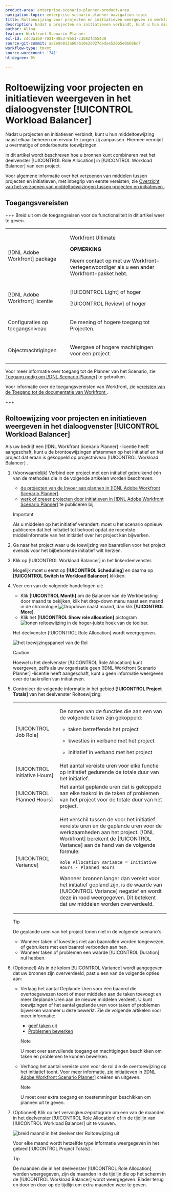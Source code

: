 ```yaml
---
product-area: enterprise-scenario-planner-product-area
navigation-topic: enterprise-scenario-planner-navigation-topic
title: Roltoewijzing voor projecten en initiatieven weergeven in werklastbalans
description: Nadat u projecten en initiatieven verbindt, kunt u hun middeltoewijzing naast elkaar beheren om ervoor te zorgen zij
author: Alina
feature: Workfront Scenario Planner
exl-id: cdc3a1b0-7021-4853-9b51-c3682fd55430
source-git-commit: aa2e9a012a60ab10e2d027dedae520b5e06686c7
workflow-type: tm+mt
source-wordcount: '741'
ht-degree: 0%

---
```


# Roltoewijzing voor projecten en initiatieven weergeven in het dialoogvenster [!UICONTROL Workload Balancer]

<!--Audited: 07/2024-->

Nadat u projecten en initiatieven verbindt, kunt u hun middeltoewijzing naast elkaar beheren om ervoor te zorgen zij aanpassen. Hiermee vermijdt u overmatige of onderbenutte toewijzingen.

In dit artikel wordt beschreven hoe u bronnen kunt combineren met het deelvenster [!UICONTROL Role Allocation] in [!UICONTROL Workload Balancer] van een project.

Voor algemene informatie over het verzoenen van middelen tussen projecten en initiatieven, met inbegrip van eerste vereisten, zie [ Overzicht van het verzoenen van middeltoewijzingen tussen projecten en initiatieven ](../scenario-planner/overview-reconcile-allocations-between-projects-initiatives.md).

## Toegangsvereisten

+++ Breid uit om de toegangseisen voor de functionaliteit in dit artikel weer te geven. 

<table style="table-layout:auto"> 
 <col> 
 <col> 
 <tbody> 
  <tr> 
   <td> <p>[!DNL Adobe Workfront] package</p> </td> 
   <td> 
   <p>Workfront Ultimate</p>
<p><b>OPMERKING</b></p>
<p>Neem contact op met uw Workfront-vertegenwoordiger als u een ander Workfront-pakket hebt.</p>
   </td> 
  </tr> 
  <tr> 
   <td> <p>[!DNL Adobe Workfront] licentie</p> </td> 
   <td> <p>[!UICONTROL Light] of hoger</p> 
   <p>[!UICONTROL Review] of hoger</p> </td> 
  </tr> 
    <tr> 
   <td>Configuraties op toegangsniveau</td> 
   <td> <p>De mening of hogere toegang tot Projecten.</p></td> 
  </tr> 
  <tr> 
   <td> <p>Objectmachtigingen </p> </td> 
   <td> <p> Weergave of hogere machtigingen voor een project.</p></td> 
  </tr> 
 </tbody> 
</table>

Voor meer informatie over toegang tot de Planner van het Scenario, zie [ Toegang nodig om  [!DNL Scenario Planner]](../scenario-planner/access-needed-to-use-sp.md) te gebruiken.

Voor informatie over de toegangsvereisten van Workfront, zie [ vereisten van de Toegang tot de documentatie van Workfront ](/help/quicksilver/administration-and-setup/add-users/access-levels-and-object-permissions/access-level-requirements-in-documentation.md).

+++

<!--Old:

<table style="table-layout:auto"> 
 <col> 
 <col> 
 <tbody> 
  <tr> 
   <td> <p>[!DNL Adobe Workfront] plan*</p> </td> 
   <td> <ul></li>
   <li><p>New: Ultimate </p></li>
   <p>The Scenario Planner is not available for the new Workfront Select or Workfront Prime plans. </p>
   <li><p>Current: [!UICONTROL Business] or higher</p></ul>
   </td> 
  </tr> 
  <tr> 
   <td> <p>[!DNL Adobe Workfront] license*</p> </td> 
   <td> <p>New: Light or higher</p> 
   <p>Current: [!UICONTROL Review] or higher</p> </td> 
  </tr> 
  <tr> 
   <td>Product* </td> 
   <td> <ul><li><p>For the new Workfront plans:</p><p> Adobe Workfront</li></p>
   <li><p>For the current Workfront plans: </p>
   <p>Adobe Workfront</p> <p>Adobe Workfront Scenario Planner</p></li></ul>
   
   <p>For more information, see <a href="../scenario-planner/access-needed-to-use-sp.md" class="MCXref xref">Access needed to use the [!DNL Scenario Planner]</a>. </p> </td> 
  </tr> 
  <tr data-mc-conditions=""> 
   <td>Access level </td> 
   <td> <p>View or higher access to Projects.</p> </td> 
  </tr> 
  <tr data-mc-conditions=""> 
   <td> <p>Object permissions </p> </td> 
   <td> <p> View or higher permission to a project.</p> </td> 
  </tr> 
 </tbody> 
</table>-->

## Roltoewijzing voor projecten en initiatieven weergeven in het dialoogvenster [!UICONTROL Workload Balancer]

Als uw bedrijf een [!DNL Workfront Scenario Planner] -licentie heeft aangeschaft, kunt u de brontoewijzingen afstemmen op het initiatief en het project dat eraan is gekoppeld op projectniveau [!UICONTROL Workload Balancer] .

1. (Voorwaardelijk) Verbind een project met een initiatief gebruikend één van de methodes die in de volgende artikelen worden beschreven:

   * [ de projecten van de Invoer aan plannen in  [!DNL Adobe Workfront Scenario Planner]](import-projects-to-plans.md).
   * [ werk of creeer projecten door initiatieven in  [!DNL Adobe Workfront Scenario Planner]](publish-scenarios-update-projects.md) te publiceren bij.

   >[!IMPORTANT]
   >
   >Als u middelen op het initiatief verandert, moet u het scenario opnieuw publiceren dat het initiatief tot behoort opdat de recentste middelinformatie van het initiatief over het project kan bijwerken.

1. Ga naar het project waar u de toewijzing van baanrollen voor het project evenals voor het bijbehorende initiatief wilt herzien.
1. Klik op [!UICONTROL Workload Balancer] in het linkerdeelvenster.

   Mogelijk moet u eerst op **[!UICONTROL Scheduling]** en daarna op **[!UICONTROL Switch to Workload Balancer]** klikken.

1. Voer een van de volgende handelingen uit:

   * Klik **[!UICONTROL Month]** om de Balancer van de Werkbelasting door maand te bekijken, klik het drop-down menu naast een maand in de chronologie ![ Dropdown naast maand ](assets/drop-down-next-to-month-month-view-wb.png), dan klik **[!UICONTROL More]**.
   * Klik het **[!UICONTROL Show role allocation]** pictogram ![ tonen roltoewijzing ](assets/show-role-allocation-icon.png) in de hoger-juiste hoek van de toolbar.

   Het deelvenster [!UICONTROL Role Allocation] wordt weergegeven.

   ![ het toewijzingspaneel van de Rol ](assets/role-allocation-panel-months-collapsed-350x319.png)

   >[!CAUTION]
   >
   >Hoewel u het deelvenster [!UICONTROL Role Allocation] kunt weergeven, zelfs als uw organisatie geen [!DNL Workfront Scenario Planner] -licentie heeft aangeschaft, kunt u geen informatie weergeven over de taakrollen van initiatieven.

   <!--
   <p data-mc-conditions="QuicksilverOrClassic.Draft mode">(NOTE: ensure this step stays 5 to match the mention of it in the section below)</p>
   -->

1. Controleer de volgende informatie in het gebied **[!UICONTROL Project Totals]** van het deelvenster Roltoewijzing:

   <table style="table-layout:auto"> 
    <col> 
    <col> 
    <tbody> 
     <tr> 
      <td role="rowheader">[!UICONTROL Job Role]</td> 
      <td> <p>De namen van de functies die aan een van de volgende taken zijn gekoppeld:</p> 
       <ul> 
        <li> <p>taken betreffende het project</p> </li> 
        <li> <p>kwesties in verband met het project</p> </li> 
        <li> <p>initiatief in verband met het project</p> </li> 
       </ul> </td> 
     </tr> 
     <tr> 
      <td role="rowheader">[!UICONTROL Initiative Hours]</td> 
      <td>Het aantal vereiste uren voor elke functie op initiatief gedurende de totale duur van het initiatief. </td> 
     </tr> 
     <tr> 
      <td role="rowheader">[!UICONTROL Planned Hours]</td> 
      <td>Het aantal geplande uren dat is gekoppeld aan elke taakrol in de taken of problemen van het project voor de totale duur van het project. </td> 
     </tr> 
     <tr> 
      <td role="rowheader">[!UICONTROL Variance]</td> 
      <td> <p>Het verschil tussen de voor het initiatief vereiste uren en de geplande uren voor de werkzaamheden aan het project. [!DNL Workfront] berekent de [!UICONTROL Variance] aan de hand van de volgende formule:</p> <p><code>Role Allocation Variance = Initiative Hours - Planned Hours</code> </p> <p>Wanneer bronnen langer dan vereist voor het initiatief gepland zijn, is de waarde van [!UICONTROL Variance] negatief en wordt deze in rood weergegeven. Dit betekent dat uw middelen worden oververdeeld. </p> </td> 
     </tr> 
    </tbody> 
   </table>

   >[!TIP]
   >
   >De geplande uren van het project tonen niet in de volgende scenario&#39;s:
   >
   >   
   >   
   >   * Wanneer taken of kwesties niet aan baanrollen worden toegewezen, of gebruikers met een baanrol verbonden aan hen.
   >   * Wanneer taken of problemen een waarde [!UICONTROL Duration] nul hebben.
   >   
   >

1. (Optioneel) Als in de kolom [!UICONTROL Variance] wordt aangegeven dat uw bronnen zijn oververdeeld, past u een van de volgende opties aan:

   * Verlaag het aantal Geplande Uren voor één baanrol die overtoegewezen toont of meer middelen aan de taken toevoegt en meer Geplande Uren aan de nieuwe middelen verdeelt. U kunt toewijzingen of het aantal geplande uren voor taken of problemen bijwerken wanneer u deze bewerkt. Zie de volgende artikelen voor meer informatie:

      * [ geef taken ](../manage-work/tasks/manage-tasks/edit-tasks.md) uit
      * [Problemen bewerken](../manage-work/issues/manage-issues/edit-issues.md)

     >[!NOTE]
     >
     >U moet over aanvullende toegang en machtigingen beschikken om taken en problemen te kunnen bewerken.

   * Verhoog het aantal vereiste uren voor de rol die de overtoewijzing op het initiatief toont. Voor meer informatie, zie [ initiatieven in  [!DNL Adobe Workfront Scenario Planner]](create-and-edit-initiatives.md) creëren en uitgeven.

     >[!NOTE]
     >
     >U moet over extra toegang en toestemmingen beschikken om plannen uit te geven.

1. (Optioneel) Klik op het vervolgkeuzepictogram om een van de maanden in het deelvenster [!UICONTROL Role Allocation] of in de tijdlijn van [!UICONTROL Workload Balancer] uit te vouwen.

   ![ breid maand in het deelvenster Roltoewijzing uit ](assets/month-expanded-highlighted-role-allocation-panel-wb-350x145.png)

   Voor elke maand wordt hetzelfde type informatie weergegeven in het gebied [!UICONTROL Project Totals] .

   >[!TIP]
   >
   >De maanden die in het deelvenster [!UICONTROL Role Allocation] worden weergegeven, zijn de maanden in de tijdlijn die op het scherm in de [!UICONTROL Workload Balancer] wordt weergegeven. Blader terug en door en door op de tijdlijn om extra maanden weer te geven.

   <!--
   <li value="8" data-mc-conditions="QuicksilverOrClassic.Draft mode"> <p> </p> </li>
   -->



